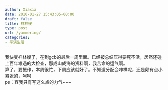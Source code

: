```yaml
---
author: Xiaxia
date: 2010-01-27 15:43:05+00:00
draft: false
title: 祥林嫂
type: post
url: /yammering/
categories:
- 平淡生活
---
```


我快变祥林嫂了，在到gcb的最后一周里面。已经被总结压得要死不活，居然还碰上百年难遇的大检查，那成山成海的资料啊，我苦命的运气啊。  
算了，要振作，本周很忙，下周应该就好了。不知道分配会咋样呢，还是颇有点小紧张的，呵呵  
ps：容我只有写这么点的力气~~~  
  

